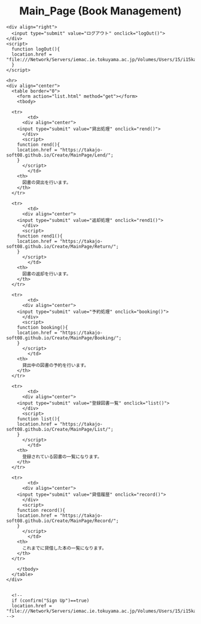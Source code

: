 <html><head>
    <meta http-equiv="content-type" content="text/html; charset=utf-8">
    <title>MainPage (Book Management)</title>
  </head>

  <body>
    <div align="center">
      <h1>Main_Page (Book Management)</h1>
    </div>
    
    <div align="right">
      <input type="submit" value="ログアウト" onclick="logOut()">
    </div>
    <script>
      function logOut(){
      location.href = "file:///Network/Servers/iemac.ie.tokuyama.ac.jp/Volumes/Users/15/i15kasibe/_CreativePractice_/login.html";      
      }
    </script>
    
    <hr>
    <div align="center">
      <table border="0">
        <form action="list.html" method="get"></form>
        <tbody>
	  
	  <tr>
            <td>
	      <div align="center">
		<input type="submit" value="貸出処理" onclick="rend()">
	      </div>
	      <script>
		function rend(){
		location.href = "https://takajo-soft08.github.io/Create/MainPage/Lend/";      
		}
	      </script>     
            </td>
	    <th>
	      図書の貸出を行います。
	    </th>
	  </tr>
	  
	  <tr>
            <td>
	      <div align="center">
		<input type="submit" value="返却処理" onclick="rend1()">
	      </div>
	      <script>
		function rend1(){
		location.href = "https://takajo-soft08.github.io/Create/MainPage/Return/";      
		}
	      </script>     
            </td>
	    <th>
	      図書の返却を行います。
	    </th>
	  </tr>

	  <tr>
            <td>
	      <div align="center">
		<input type="submit" value="予約処理" onclick="booking()">
	      </div>
	      <script>
		function booking(){
		location.href = "https://takajo-soft08.github.io/Create/MainPage/Booking/";      
		}
	      </script>     
            </td>
	    <th>
	      貸出中の図書の予約を行います。
	    </th>
	  </tr>
	  
	  <tr>
            <td>
	      <div align="center">
		<input type="submit" value="登録図書一覧" onclick="list()">
	      </div>
	      <script>
		function list(){
		location.href = "https://takajo-soft08.github.io/Create/MainPage/List/";      
		}
	      </script>     
            </td>
	    <th>
	      登録されている図書の一覧になります。	      
	    </th>
	  </tr>

	  <tr>
            <td>
	      <div align="center">
		<input type="submit" value="貸借履歴" onclick="record()">
	      </div>
	      <script>
		function record(){
		location.href = "https://takajo-soft08.github.io/Create/MainPage/Record/";      
		}
	      </script>     
            </td>
	    <th>
	      これまでに貸借した本の一覧になります。
	    </th>
	  </tr>
	  
        </tbody>
      </table>
    </div>
  

      <!--
	  if (confirm("Sign Up")==true) 
	  location.href = "file:///Network/Servers/iemac.ie.tokuyama.ac.jp/Volumes/Users/15/i15kasibe/_CreativePractice_/SignUp/signup.html";
	-->
</body></html>
